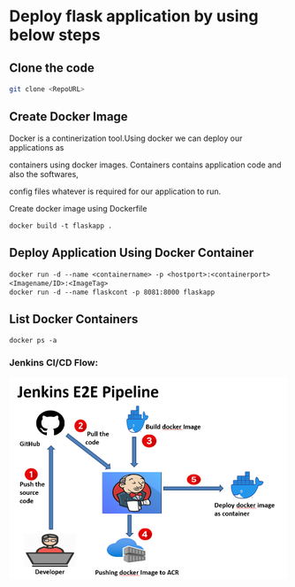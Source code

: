 # Deploy flask application by using below steps

## Clone the code

```bash
git clone <RepoURL>
```

## Create Docker Image
Docker is a continerization tool.Using docker we can deploy our applications as 

containers using docker images. Containers contains application code and also the softwares,

config files whatever is required for our application to run.

Create docker image using Dockerfile


```docker
docker build -t flaskapp .
```

## Deploy Application Using Docker Container

```docker
docker run -d --name <containername> -p <hostport>:<containerport> <Imagename/ID>:<ImageTag>
docker run -d --name flaskcont -p 8081:8000 flaskapp
```

## List Docker Containers
```docker
docker ps -a
```
### Jenkins CI/CD Flow:

![ProjectArchitecture](./docs/flow.png)
